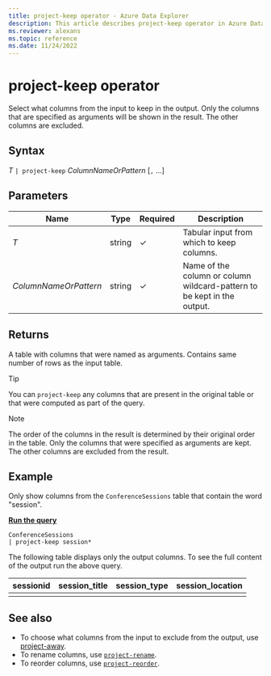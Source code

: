 ```yaml
---
title: project-keep operator - Azure Data Explorer
description: This article describes project-keep operator in Azure Data Explorer.
ms.reviewer: alexans
ms.topic: reference
ms.date: 11/24/2022
---
```

# project-keep operator

Select what columns from the input to keep in the output. Only the columns that are specified as arguments will be shown in the result. The other columns are excluded.

## Syntax

*T* `| project-keep` *ColumnNameOrPattern* [`,` ...]

## Parameters

| Name | Type | Required | Description |
|--|--|--|--|
| *T* | string | &check; | Tabular input from which to keep columns.|
| *ColumnNameOrPattern* | string | &check; | Name of the column or column wildcard-pattern to be kept in the output.|

## Returns

A table with columns that were named as arguments. Contains same number of rows as the input table.

> [!TIP]
> You can `project-keep` any columns that are present in the original table or that were computed as part of the query.

> [!NOTE]
> The order of the columns in the result is determined by their original order in the table. Only the columns that were specified as arguments are kept. The other columns are excluded from the result.

## Example

Only show columns from the `ConferenceSessions` table that contain the word "session".

[**Run the query**](https://dataexplorer.azure.com/clusters/help/databases/Samples?query=H4sIAAAAAAAAA3POz0tLLUrNS04NTi0uzszPK+blqlEoKMrPSk0u0c1OTS1QKIZIaAEAWs65FysAAAA=)

```kusto
ConferenceSessions
| project-keep session*
```

The following table displays only the output columns. To see the full content of the output run the above query.

|sessionid| session_title| session_type| session_location|
|--|--|--|--|
||||

## See also

* To choose what columns from the input to exclude from the output, use [project-away](projectawayoperator.md).
* To rename columns, use [`project-rename`](projectrenameoperator.md).
* To reorder columns, use [`project-reorder`](projectreorderoperator.md).
